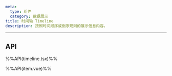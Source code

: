 ```yaml
meta:
  type: 组件
  category: 数据展示
title: 时间轴 Timeline
description: 按照时间顺序或倒序规则的展示信息内容。
```
---

<!--@include: ./__demo__/basic.md-->

<!--@include: ./__demo__/icon.md-->

<!--@include: ./__demo__/dot.md-->

<!--@include: ./__demo__/type.md-->

<!--@include: ./__demo__/pending.md-->

<!--@include: ./__demo__/mode.md-->

<!--@include: ./__demo__/vertical.md-->

<!--@include: ./__demo__/direction.md-->

<!--@include: ./__demo__/label.md-->

<!--@include: ./__demo__/custom.md-->

## API

%%API(timeline.tsx)%%

%%API(item.vue)%%
